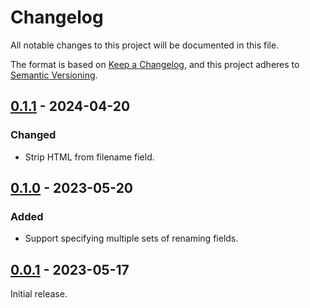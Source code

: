 # Changelog

All notable changes to this project will be documented in this file.

The format is based on [Keep a Changelog](https://keepachangelog.com/en/1.0.0/),
and this project adheres to [Semantic Versioning](https://semver.org/spec/v2.0.0.html).

## [0.1.1] - 2024-04-20

### Changed

-   Strip HTML from filename field.

## [0.1.0] - 2023-05-20

### Added

-   Support specifying multiple sets of renaming fields.

## [0.0.1] - 2023-05-17

Initial release.

[0.1.1]: https://github.com/abdnh/anki-rename-media/commits/0.1.1...HEAD
[0.1.0]: https://github.com/abdnh/anki-rename-media/commits/0.1.0...0.1.1
[0.0.1]: https://github.com/abdnh/anki-rename-media/commits/0.0.1...0.1.0

